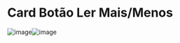 # Card Botão Ler Mais/Menos
![image](https://github.com/mickeiasdev/Card-Botao-Ler-Mais-Menos/assets/130601846/aa8c3df0-e44f-4e06-904b-a8346e3b22dc)![image](https://github.com/mickeiasdev/Card-Botao-Ler-Mais-Menos/assets/130601846/1de99512-0a3c-4008-9689-2236f695810b)
